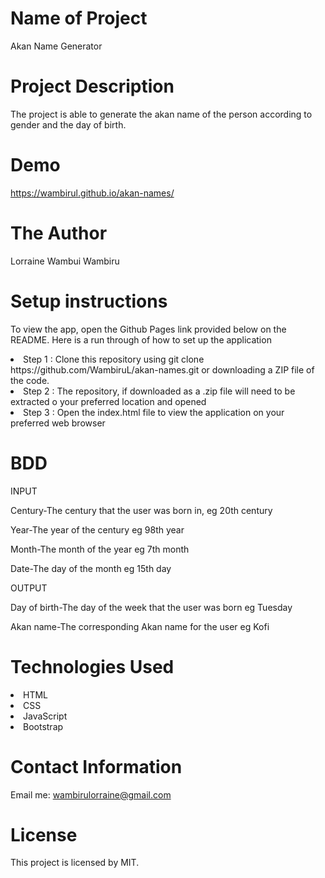 # Name of Project
Akan Name Generator

# Project Description
The project is able to generate the akan name of the person according to gender and the day of birth.

# Demo
https://wambirul.github.io/akan-names/
# The Author
Lorraine Wambui Wambiru

# Setup instructions
To view the app, open the Github Pages link provided below on the README. Here is a run through of how to set up the application

<li> Step 1 : Clone this repository using git clone https://github.com/WambiruL/akan-names.git or downloading a ZIP file of the code.</li>
<li>Step 2 : The repository, if downloaded as a .zip file will need to be extracted o your preferred location and opened</li>
<li>Step 3 : Open the index.html file to view the application on your preferred web browser</li>

# BDD
INPUT
<p>Century-The century that the user was born in, eg 20th century</p>
<p>Year-The year of the century eg 98th year</p>
<p>Month-The month of the year eg 7th month</p>
<p>Date-The day of the month eg 15th day</p>
<p>OUTPUT</p>
<p>Day of birth-The day of the week that the user was born eg Tuesday</p>
<p>Akan name-The corresponding Akan name for the user eg Kofi</p>

# Technologies Used
<li>HTML</li>
<li>CSS</li>
<li>JavaScript</li>
<li>Bootstrap</li>

# Contact Information
Email me: wambirulorraine@gmail.com

# License
This project is licensed by MIT.
